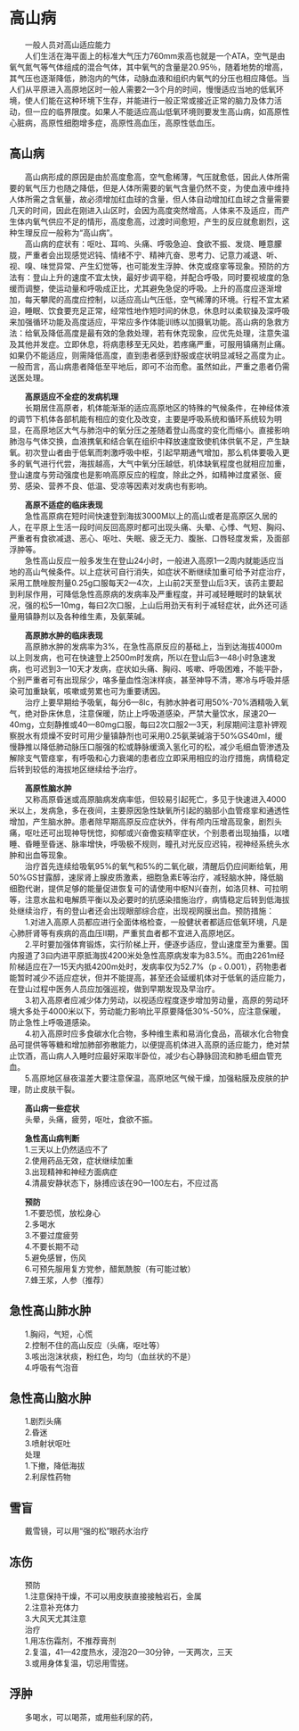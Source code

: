 # 高山病  

&emsp;&emsp;一般人员对高山适应能力  
&emsp;&emsp;人们生活在海平面上的标准大气压力760mm汞高也就是一个ATA，空气是由氧气氮气等气体组成的混合气体，其中氧气的含量是20.95％，随着地势的增高，其气压也逐渐降低，肺泡内的气体，动脉血液和组织内氧气的分压也相应降低。当人们从平原进入高原地区时一般人需要2—3个月的时间，慢慢适应当地的低氧环境，使人们能在这种环境下生存，并能进行一般正常或接近正常的脑力及体力活动，但一应的临界限度。如果人不能适应高山低氧环境则要发生高山病，如高原性心脏病，高原性细胞增多症，高原性高血压，高原性低血压。  

## 高山病  
&emsp;&emsp;高山病形成的原因是由於高度愈高，空气愈稀薄，气压就愈低，因此人体所需要的氧气压力也随之降低，但是人体所需要的氧气含量仍然不变，为使血液中维持人体所需之含氧量，故必须增加红血球的含量，但人体自动增加红血球之含量需要几天的时间，因此在刚进入山区时，会因为高度突然增高，人体来不及适应，而产生体内氧气供应不足的情形，高度愈高，过渡时间愈短，产生的反应就愈剧烈，这种生理反应一般称为“高山病”。  
&emsp;&emsp;高山病的症状有：呕吐、耳呜、头痛、呼吸急迫、食欲不振、发烧、睡意朦胧，严重者会出现感觉迟钝、情绪不宁、精神亢奋、思考力、记意力减退、听、视、嗅、味觉异常、产生幻觉等，也可能发生浮肿、休克或痉挛等现象。预防的方法有：登山上升的速度不宜太快，最好步调平稳，并配合呼吸，同时要视坡度的急缓而调整，使运动量和呼吸成正比，尤其避免急促的呼吸。上升的高度应逐渐增加，每天攀爬的高度应控制，以适应高山气压低，空气稀薄的环境。行程不宜太紧迫，睡眠、饮食要充足正常，经常性地作短时间的休息，休息时以柔软操及深呼吸来加强循环功能及高度适应，平常应多作体能训练以加摄氧功能。高山病的急救方法：给氧及降低高度是最有效的急救处理，若有休克现象，应优先处理，注意失温及其他并发症。立即休息，将病患移至无风处，若疼痛严重，可服用镇痛剂止痛。如果仍不能适应，则需降低高度，直到患者感到舒服或症状明显减轻之高度为止。一般而言，高山病患者降低至平地后，即可不治而愈。虽然如此，严重之患者仍需送医处理。  

&emsp;&emsp;**高原适应不全症的发病机理**  
&emsp;&emsp;长期居住高原者，机体能渐渐的适应高原地区的特殊的气候条件，在神经体液的调节下机体各部机能有相应的变化及改变，主要是呼吸系统和循环系统较为明显，在高原地区大气与肺泡中的氧分压之差随着登山高度的变化而缩小。直接影响肺泡与气体交换，血液携氧和结合氧在组织中释放速度致使机体供氧不足，产生缺氧。初次登山者由于低氧而刺激呼吸中枢，引起早期通气增加，那么机体要吸入更多的氧气进行代尝，海拔越高，大气中氧分压越低，机体缺氧程度也就相应加重，登山速度与劳动强度也是影响高原反应的程度，除此之外，如精神过度紧张、疲劳、感染、营养不良、低温、受凉等因素对发病也有影响。  

&emsp;&emsp;**高原不适症的临床表现**  
&emsp;&emsp;急性高原病在短时间快速登到海拔3000M以上的高山或者是高原区久居的人，在平原上生活一段时间反回高原时都可出现头痛、头晕、心悸、气短、胸闷、严重者有食欲减退、恶心、呕吐、失眠、疲乏无力、腹胀、口唇轻度发紫，及面部浮肿等。  
&emsp;&emsp;急性高山反应一般多发生在登山24小时，一般进入高原1—2周内就能适应当地的高山气候条件。以上症状可自行消失，如症状不断继续加重可给予对症治疗，采用工酰唑胺剂量0.25g口服每天2—4次，上山前2天至登山后3天，该药主要起到利尿作用，可降低急性高原病的发病率及严重程度，并可减轻睡眠时的缺氧状况，强的松5—10mg，每曰2次口服，上山后用劲天有利于减轻症状，此外还可适量用镇静剂以及各种维生素，及氨莱碱。  

&emsp;&emsp;**高原肺水肿的临床表现**  
&emsp;&emsp;高原肺水肿的发病率为3%，在急性高原反应的基础上，当到达海拔4000m以上则发病，也可在快速登上2500m时发病，所以在登山后3—48小时急速发病，也可迟到3—10天才发病，症状如头痛、胸闷、咳嗽、呼吸困难，不能平卧，个别严重者可有出现尿少，咯多量血性泡沫样痰，甚至神导不清，寒冷与呼吸并感染可加重缺氧，咳嗽或劳累也可为重要诱因。  
&emsp;&emsp;治疗上要早期给予吸氧，每分6—8lc，有肺水肿者可用50%-70%酒精吸入氧气，绝对卧床休息，注意保暖，防止上呼吸道感染，严禁大量饮水，尿速20—40mg，立刻静推或40—80mg口服，每曰2次口服2—3天，利尿期间注意补钾观察脱水有烦燥不安时可用少量镇静剂也可采用0.25氨莱碱溶于50%GS40ml，缓慢静推以降低肺动脉压口服强的松或静脉缓滴入氢化可的松，减少毛细血管渗透及解除支气管痉挛，有呼吸和心力衰竭的患者应立即采用相应的治疗措施，病情稳定后转到较低的海拔地区继续给予治疗。  

&emsp;&emsp;**高原性脑水肿**  
&emsp;&emsp;又称高原昏迷或高原脑病发病率低，但较易引起死亡，多见于快速进入4000米以上，发病急，多在夜间，主要原因急性缺氧所引起的脑部小血管痉挛和通透性增加，产生脑水肿。患者除早期高原反应症状外，伴有颅内压增高现象，剧烈头痛，呕吐还可出现神导恍惚，抑郁或兴奋儋妄精宰症状，个别患者出现抽搐，以嗜睡、昏睡至昏迷、脉率增快，呼吸极不规则，瞳孔对光反应迟钝，视神经系统头水肿和出血等现象。  
&emsp;&emsp;治疗首先连续给吸氧95%的氧气和5%的二氧化碳，清醒后仍应间断给氧，用50%GS甘露醇，速尿肾上腺皮质激素，细胞急素E等治疗，减轻脑水肿，降低脑细胞代谢，提供足够的能量促进恢复可的请使用中枢N兴奋剂，如洛贝林、可拉明等，注意水盐和电解质平衡以及必要时的抗感染措施治疗，病情稳定后转到低海拔处继续治疗，有的登山者还会出现眼部综合症，出现视网膜出血。预防措施：  
&emsp;&emsp;1.对进入高原人员都应进行全面体格检查，一般健状者都适应低氧环境，凡是心肺肝肾等有疾病的高血压Ⅱ期，严重贫血者都不宜进入高原地区。  
&emsp;&emsp;2.平时要加强体育锻炼，实行阶梯上开，便逐步适应，登山速度至为重要。国内报道了3曰内进平原抵海拔4200米处急性高原病发率为83.5%。而由2261m经阶梯适应在7—15天内抵4200m处时，发病率仅为52.7%（p﹤0.001），药物患者能暂时减少不适应症状，但并不能提高，甚至还会延缓机体对于低氧的适应能力，在登山过程中医务人员应加强巡视，做到早期发现及早治疗。  
&emsp;&emsp;3.初入高原者应减少体力劳动，以视适应程度逐步增加劳动量，高原的劳动环境大多处于4000米以下，劳动能力影响比平原要降低30%-50%，应注意保暖，防止急性上呼吸道感染。  
&emsp;&emsp;4.初入高原时应多食碳水化合物，多种维生素和易消化食品，高碳水化合物食品可提供等等糖和增加肺部弥散能力，以便提高机体进入高原的适应能力，绝对禁止饮酒，高山病人入睡时应最好采取半卧位，减少右心静脉回流和肺毛细血管充血。  
&emsp;&emsp;5.高原地区昼夜温差大要注意保温，高原地区气候干燥，加强粘膜及皮肤的护理，防止皮肤干裂。  

&emsp;&emsp;**高山病一些症状**  
&emsp;&emsp;头晕，头痛，疲劳，呕吐，食欲不振。  

&emsp;&emsp;**急性高山病判断**  
&emsp;&emsp;1.三天以上仍然适应不了  
&emsp;&emsp;2.使用药品无效，症状继续加重  
&emsp;&emsp;3.出现精神和神经方面病症  
&emsp;&emsp;4.清晨安静状态下，脉搏应该在90—100左右，不应过高  

&emsp;&emsp;**预防**  
&emsp;&emsp;1.不要恐慌，放松身心  
&emsp;&emsp;2.多喝水  
&emsp;&emsp;3.不要过度疲劳  
&emsp;&emsp;4.不要长期不动  
&emsp;&emsp;5.避免感冒，伤风  
&emsp;&emsp;6.可预先服用复方党参，醋氮酰胺（有可能过敏）  
&emsp;&emsp;7.蜂王浆，人参（推荐）  

## 急性高山肺水肿  
&emsp;&emsp;1.胸闷，气短，心慌  
&emsp;&emsp;2.控制不住的高山反应（头痛，呕吐等）  
&emsp;&emsp;3.咳出泡沫状痰，粉红色，均匀（血丝状的不是）  
&emsp;&emsp;4.呼吸有气泡音  

## 急性高山脑水肿  
&emsp;&emsp;1.剧烈头痛  
&emsp;&emsp;2.昏迷  
&emsp;&emsp;3.喷射状呕吐  
&emsp;&emsp;处理  
&emsp;&emsp;1.下撤，降低海拔  
&emsp;&emsp;2.利尿性药物  

## 雪盲  
&emsp;&emsp;戴雪镜，可以用“强的松”眼药水治疗  

## 冻伤  
&emsp;&emsp;预防  
&emsp;&emsp;1.注意保持干燥，不可以用皮肤直接接触岩石，金属  
&emsp;&emsp;2.注意补充体力  
&emsp;&emsp;3.大风天尤其注意  
&emsp;&emsp;治疗  
&emsp;&emsp;1.用冻伤霜剂，不推荐膏剂  
&emsp;&emsp;2.复温，41—42度热水，浸泡20—30分钟，一天两次，三天  
&emsp;&emsp;3.或用身体复温，切忌用雪搓。  

## 浮肿  
&emsp;&emsp;多喝水，可以喝茶，或用些利尿的药，  
